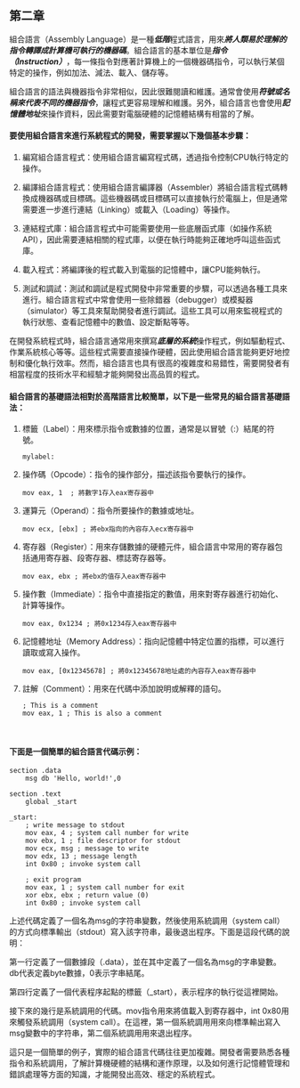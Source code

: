 ## 第二章
組合語言（Assembly Language）是一種***低階***程式語言，用來***將人類易於理解的指令轉譯成計算機可執行的機器碼***。組合語言的基本單位是***指令（Instruction）***，每一條指令對應著計算機上的一個機器碼指令，可以執行某個特定的操作，例如加法、減法、載入、儲存等。

組合語言的語法與機器指令非常相似，因此很難閱讀和維護。通常會使用***符號或名稱來代表不同的機器指令***，讓程式更容易理解和維護。另外，組合語言也會使用***記憶體地址***來操作資料，因此需要對電腦硬體的記憶體結構有相當的了解。

#### 要使用組合語言來進行系統程式的開發，需要掌握以下幾個基本步驟：

1. 編寫組合語言程式：使用組合語言編寫程式碼，透過指令控制CPU執行特定的操作。

2. 編譯組合語言程式：使用組合語言編譯器（Assembler）將組合語言程式碼轉換成機器碼或目標碼。這些機器碼或目標碼可以直接執行於電腦上，但是通常需要進一步進行連結（Linking）或載入（Loading）等操作。

3. 連結程式庫：組合語言程式中可能需要使用一些底層函式庫（如操作系統API），因此需要連結相關的程式庫，以便在執行時能夠正確地呼叫這些函式庫。

4. 載入程式：將編譯後的程式載入到電腦的記憶體中，讓CPU能夠執行。

5. 測試和調試：測試和調試是程式開發中非常重要的步驟，可以透過各種工具來進行。組合語言程式中常會使用一些除錯器（debugger）或模擬器（simulator）等工具來幫助開發者進行調試。這些工具可以用來監視程式的執行狀態、查看記憶體中的數值、設定斷點等等。

在開發系統程式時，組合語言通常用來撰寫***底層的系統***操作程式，例如驅動程式、作業系統核心等等。這些程式需要直接操作硬體，因此使用組合語言能夠更好地控制和優化執行效率。然而，組合語言也具有很高的複雜度和易錯性，需要開發者有相當程度的技術水平和經驗才能夠開發出高品質的程式。
<br/>

#### 組合語言的基礎語法相對於高階語言比較簡單，以下是一些常見的組合語言基礎語法：

1. 標籤（Label）：用來標示指令或數據的位置，通常是以冒號（:）結尾的符號。
    ```
    mylabel:
    ```

2. 操作碼（Opcode）：指令的操作部分，描述該指令要執行的操作。
    ```
    mov eax, 1  ; 將數字1存入eax寄存器中
    ```
3. 運算元（Operand）：指令所要操作的數據或地址。
    ```
    mov ecx, [ebx] ; 將ebx指向的內容存入ecx寄存器中
    ```
4. 寄存器（Register）：用來存儲數據的硬體元件，組合語言中常用的寄存器包括通用寄存器、段寄存器、標誌寄存器等。
    ```
    mov eax, ebx ; 將ebx的值存入eax寄存器中
    ```
5. 操作數（Immediate）：指令中直接指定的數值，用來對寄存器進行初始化、計算等操作。
    ```
    mov eax, 0x1234 ; 將0x1234存入eax寄存器中
    ```
6. 記憶體地址（Memory Address）：指向記憶體中特定位置的指標，可以進行讀取或寫入操作。
    ```
    mov eax, [0x12345678] ; 將0x12345678地址處的內容存入eax寄存器中
    ```
7. 註解（Comment）：用來在代碼中添加說明或解釋的語句。
    ```
    ; This is a comment
    mov eax, 1 ; This is also a comment
    ```
<br/>

#### 下面是一個簡單的組合語言代碼示例：
```
section .data
    msg db 'Hello, world!',0

section .text
    global _start

_start:
    ; write message to stdout
    mov eax, 4 ; system call number for write
    mov ebx, 1 ; file descriptor for stdout
    mov ecx, msg ; message to write
    mov edx, 13 ; message length
    int 0x80 ; invoke system call

    ; exit program
    mov eax, 1 ; system call number for exit
    xor ebx, ebx ; return value (0)
    int 0x80 ; invoke system call
```
上述代碼定義了一個名為msg的字符串變數，然後使用系統調用（system call）的方式向標準輸出（stdout）寫入該字符串，最後退出程序。下面是這段代碼的說明：

第一行定義了一個數據段（.data），並在其中定義了一個名為msg的字串變數。db代表定義byte數據，0表示字串結尾。

第四行定義了一個代表程序起點的標籤（_start），表示程序的執行從這裡開始。

接下來的幾行是系統調用的代碼。mov指令用來將值載入到寄存器中，int 0x80用來觸發系統調用（system call）。在這裡，第一個系統調用用來向標準輸出寫入msg變數中的字符串，第二個系統調用用來退出程序。

這只是一個簡單的例子，實際的組合語言代碼往往更加複雜。開發者需要熟悉各種指令和系統調用，了解計算機硬體的結構和運作原理，以及如何進行記憶體管理和錯誤處理等方面的知識，才能開發出高效、穩定的系統程式。